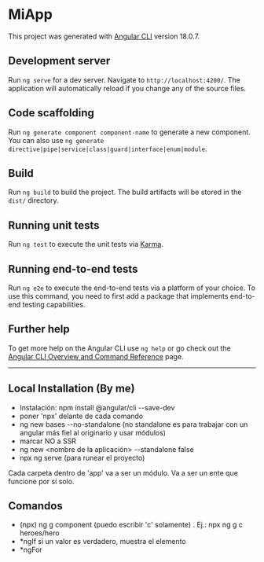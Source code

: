 # MiApp

This project was generated with [Angular CLI](https://github.com/angular/angular-cli) version 18.0.7.

## Development server

Run `ng serve` for a dev server. Navigate to `http://localhost:4200/`. The application will automatically reload if you change any of the source files.

## Code scaffolding

Run `ng generate component component-name` to generate a new component. You can also use `ng generate directive|pipe|service|class|guard|interface|enum|module`.

## Build

Run `ng build` to build the project. The build artifacts will be stored in the `dist/` directory.

## Running unit tests

Run `ng test` to execute the unit tests via [Karma](https://karma-runner.github.io).

## Running end-to-end tests

Run `ng e2e` to execute the end-to-end tests via a platform of your choice. To use this command, you need to first add a package that implements end-to-end testing capabilities.

## Further help

To get more help on the Angular CLI use `ng help` or go check out the [Angular CLI Overview and Command Reference](https://angular.dev/tools/cli) page.

---

## Local Installation (By me)

- Instalación: npm install @angular/cli --save-dev
- poner 'npx' delante de cada comando
- ng new bases --no-standalone (no standalone es para trabajar con un angular más fiel al originario y usar módulos)
- marcar NO a SSR
- ng new <nombre de la aplicación> --standalone false
- npx ng serve (para runear el proyecto)

Cada carpeta dentro de 'app' va a ser un módulo. Va a ser un ente que funcione por sí solo.

## Comandos

- (npx) ng g component (puedo escribir 'c' solamente) <nombrecarpeta>. Ej.: npx ng g c heroes/hero
- \*ngIf si un valor es verdadero, muestra el elemento
- \*ngFor
